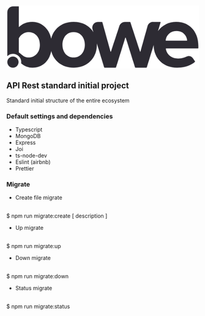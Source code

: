 ![BOWE](https://raw.githubusercontent.com/bowe-td/bowe-cli/master/assets/bowe.png)

## API Rest standard initial project

Standard initial structure of the entire ecosystem

### Default settings and dependencies

- Typescript
- MongoDB
- Express
- Joi
- ts-node-dev
- Eslint (airbnb)
- Prettier

### Migrate

- Create file migrate
<br>
  $ npm run migrate:create [ description ]

- Up migrate
<br>
   $ npm run migrate:up

- Down migrate
<br>
   $ npm run migrate:down

- Status migrate
<br>
   $ npm run migrate:status